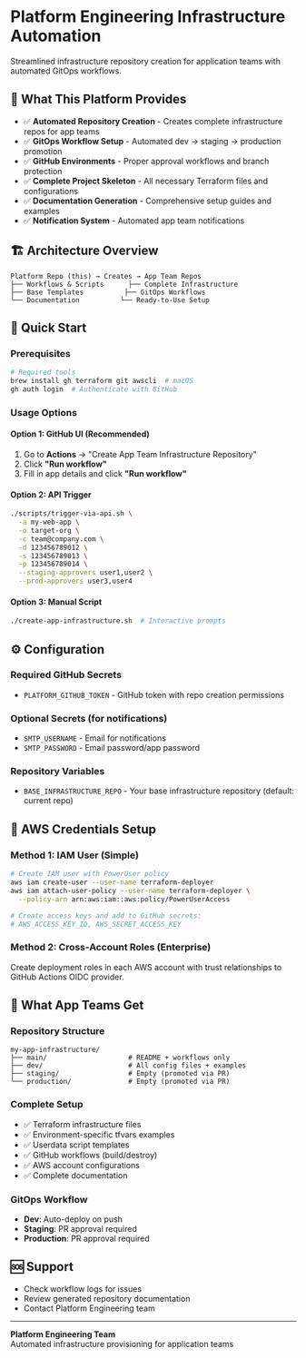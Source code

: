 # Platform Engineering Infrastructure Automation

Streamlined infrastructure repository creation for application teams with automated GitOps workflows.

## 🎯 What This Platform Provides

- ✅ **Automated Repository Creation** - Creates complete infrastructure repos for app teams
- ✅ **GitOps Workflow Setup** - Automated dev → staging → production promotion
- ✅ **GitHub Environments** - Proper approval workflows and branch protection
- ✅ **Complete Project Skeleton** - All necessary Terraform files and configurations
- ✅ **Documentation Generation** - Comprehensive setup guides and examples
- ✅ **Notification System** - Automated app team notifications

## 🏗️ Architecture Overview

```
Platform Repo (this) → Creates → App Team Repos
├── Workflows & Scripts      ├── Complete Infrastructure
├── Base Templates          ├── GitOps Workflows  
└── Documentation          └── Ready-to-Use Setup
```

## 🚀 Quick Start

### Prerequisites
```bash
# Required tools
brew install gh terraform git awscli  # macOS
gh auth login  # Authenticate with GitHub
```

### Usage Options

#### Option 1: GitHub UI (Recommended)
1. Go to **Actions** → "Create App Team Infrastructure Repository"
2. Click **"Run workflow"**
3. Fill in app details and click **"Run workflow"**

#### Option 2: API Trigger
```bash
./scripts/trigger-via-api.sh \
  -a my-web-app \
  -o target-org \
  -c team@company.com \
  -d 123456789012 \
  -s 123456789013 \
  -p 123456789014 \
  --staging-approvers user1,user2 \
  --prod-approvers user3,user4
```

#### Option 3: Manual Script
```bash
./create-app-infrastructure.sh  # Interactive prompts
```

## ⚙️ Configuration

### Required GitHub Secrets
- `PLATFORM_GITHUB_TOKEN` - GitHub token with repo creation permissions

### Optional Secrets (for notifications)
- `SMTP_USERNAME` - Email for notifications
- `SMTP_PASSWORD` - Email password/app password

### Repository Variables
- `BASE_INFRASTRUCTURE_REPO` - Your base infrastructure repository (default: current repo)

## 🔐 AWS Credentials Setup

### Method 1: IAM User (Simple)
```bash
# Create IAM user with PowerUser policy
aws iam create-user --user-name terraform-deployer
aws iam attach-user-policy --user-name terraform-deployer \
  --policy-arn arn:aws:iam::aws:policy/PowerUserAccess

# Create access keys and add to GitHub secrets:
# AWS_ACCESS_KEY_ID, AWS_SECRET_ACCESS_KEY
```

### Method 2: Cross-Account Roles (Enterprise)
Create deployment roles in each AWS account with trust relationships to GitHub Actions OIDC provider.

## 📖 What App Teams Get

### Repository Structure
```
my-app-infrastructure/
├── main/                    # README + workflows only
├── dev/                     # All config files + examples
├── staging/                 # Empty (promoted via PR)
└── production/              # Empty (promoted via PR)
```

### Complete Setup
- ✅ Terraform infrastructure files
- ✅ Environment-specific tfvars examples
- ✅ Userdata script templates
- ✅ GitHub workflows (build/destroy)
- ✅ AWS account configurations
- ✅ Complete documentation

### GitOps Workflow
- **Dev**: Auto-deploy on push
- **Staging**: PR approval required
- **Production**: PR approval required

## 🆘 Support

- Check workflow logs for issues
- Review generated repository documentation
- Contact Platform Engineering team

---

**Platform Engineering Team**  
Automated infrastructure provisioning for application teams